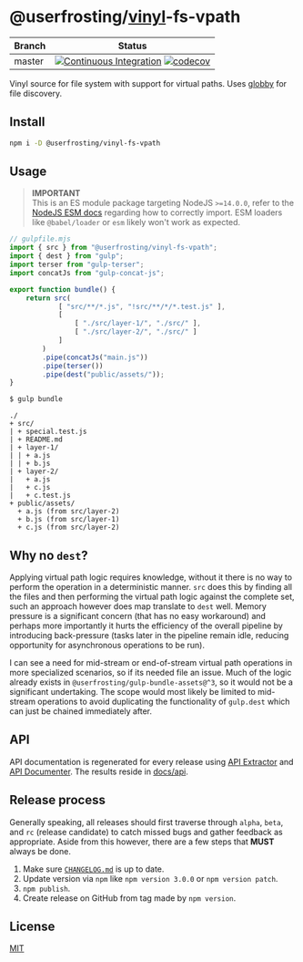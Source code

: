 # @userfrosting/[vinyl](https://github.com/gulpjs/vinyl)-fs-vpath

| Branch | Status |
| ------ | ------ |
| master | [![Continuous Integration](https://github.com/userfrosting/vinyl-fs-vpath/workflows/Continuous%20Integration/badge.svg?branch=master)](https://github.com/userfrosting/vinyl-fs-vpath/actions?query=branch:master+workflow:"Continuous+Integration") [![codecov](https://codecov.io/gh/userfrosting/vinyl-fs-vpath/branch/master/graph/badge.svg)](https://codecov.io/gh/userfrosting/vinyl-fs-vpath/branch/master) |

Vinyl source for file system with support for virtual paths. Uses [globby](https://www.npmjs.com/package/globby) for file discovery.

## Install

```bash
npm i -D @userfrosting/vinyl-fs-vpath
```

## Usage

> **IMPORTANT**<br/>
> This is an ES module package targeting NodeJS `>=14.0.0`, refer to the [NodeJS ESM docs](https://nodejs.org/api/esm.html) regarding how to correctly import.
> ESM loaders like `@babel/loader` or `esm` likely won't work as expected.

```js
// gulpfile.mjs
import { src } from "@userfrosting/vinyl-fs-vpath";
import { dest } from "gulp";
import terser from "gulp-terser";
import concatJs from "gulp-concat-js";

export function bundle() {
    return src(
            [ "src/**/*.js", "!src/**/*/*.test.js" ],
            [
                [ "./src/layer-1/", "./src/" ],
                [ "./src/layer-2/", "./src/" ]
            ]
        )
        .pipe(concatJs("main.js"))
        .pipe(terser())
        .pipe(dest("public/assets/"));
}
```

```bash
$ gulp bundle
```

```
./
+ src/
| + special.test.js
| + README.md
| + layer-1/
| | + a.js
| | + b.js
| + layer-2/
|   + a.js
|   + c.js
|   + c.test.js
+ public/assets/
  + a.js (from src/layer-2)
  + b.js (from src/layer-1)
  + c.js (from src/layer-2)
```

## Why no `dest`?

Applying virtual path logic requires knowledge, without it there is no way to perform the operation in a deterministic manner. `src` does this by finding all the files and then performing the virtual path logic against the complete set, such an approach however does map translate to `dest` well. Memory pressure is a significant concern (that has no easy workaround) and perhaps more importantly it hurts the efficiency of the overall pipeline by introducing back-pressure (tasks later in the pipeline remain idle, reducing opportunity for asynchronous operations to be run).

I can see a need for mid-stream or end-of-stream virtual path operations in more specialized scenarios, so if its needed file an issue. Much of the logic already exists in `@userfrosting/gulp-bundle-assets@^3`, so it would not be a significant undertaking. The scope would most likely be limited to mid-stream operations to avoid duplicating the functionality of `gulp.dest` which can just be chained immediately after.

## API

API documentation is regenerated for every release using [API Extractor](https://www.npmjs.com/package/@microsoft/api-extractor) and [API Documenter](https://www.npmjs.com/package/@microsoft/api-documenter).
The results reside in [docs/api](./docs/api/index.md).

## Release process

Generally speaking, all releases should first traverse through `alpha`, `beta`, and `rc` (release candidate) to catch missed bugs and gather feedback as appropriate. Aside from this however, there are a few steps that **MUST** always be done.

1. Make sure [`CHANGELOG.md`](./CHANGELOG.md) is up to date.
2. Update version via `npm` like `npm version 3.0.0` or `npm version patch`.
3. `npm publish`.
4. Create release on GitHub from tag made by `npm version`.

## License

[MIT](LICENSE)
